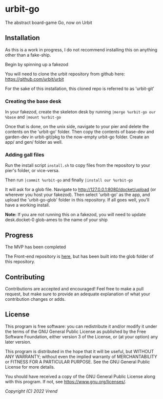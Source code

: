 # urbit-go
The abstract board-game Go, now on Urbit

## Installation

As this is a work in progress, I do not recommend installing this on anything other than a fake-ship.

Begin by spinning up a fakezod

You will need to clone the urbit repository from github here: https://github.com/urbit/urbit

For the sake of this installation, this cloned repo is referred to as 'urbit-git'

### Creating the base desk

In your fakezod, create the skeleton desk by running `|merge %urbit-go our %base` and `|mount %urbit-go`

Once that is done, on the unix side, navigate to your pier and delete the contents on the 'urbit-go' folder. Then copy the contents of
base-dev and garden-dev in urbit-git/pkg to the now-empty urbit-go folder. Create an app/ and gen/ folder as well.

### Adding gall files

Run the install script `install.sh` to copy files from the repository to your pier's folder, or vice-versa.

Then run `|commit %urbit-go` and finally `|install our %urbit-go`

It will ask for a glob file. Navigate to http://127.0.0.1:8080/docket/upload (or wherever you host your fakezod). Then select 'urbit-go'
as the app, and upload the 'urbit-go-glob' folder in this repository. If all goes well, you'll have a working install.

**Note:** If you are not running this on a fakezod, you will need to update desk.docket-0 glob-ames to the name of your ship

## Progress

The MVP has been completed

The Front-end repository is [here](https://github.com/Vrend/urbit-go-frontend), but has been built into the glob folder of this repository.

## Contributing

Contributions are accepted and encouraged! Feel free to make a pull request, but make sure to provide
an adequate explanation of what your contribution changes or adds.

## License

This program is free software: you can redistribute it and/or modify
it under the terms of the GNU General Public License as published by
the Free Software Foundation, either version 3 of the License, or
(at your option) any later version.

This program is distributed in the hope that it will be useful,
but WITHOUT ANY WARRANTY; without even the implied warranty of
MERCHANTABILITY or FITNESS FOR A PARTICULAR PURPOSE.  See the
GNU General Public License for more details.

You should have received a copy of the GNU General Public License
along with this program.  If not, see <https://www.gnu.org/licenses/>.

*Copyright (C) 2022 Vrend*
